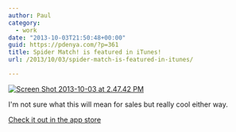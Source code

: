 ```yaml
---
author: Paul
category:
  - work
date: "2013-10-03T21:50:48+00:00"
guid: https://pdenya.com/?p=361
title: Spider Match! is featured in iTunes!
url: /2013/10/03/spider-match-is-featured-in-itunes/

---
```

[![Screen Shot 2013-10-03 at 2.47.42 PM](/wp-content/uploads/2013/10/Screen-Shot-2013-10-03-at-2.47.42-PM.png)](/wp-content/uploads/2013/10/Screen-Shot-2013-10-03-at-2.47.42-PM.png)

I'm not sure what this will mean for sales but really cool either way.

[Check it out in the app store](https://itunes.apple.com/us/app/id715084336?mt=8)
